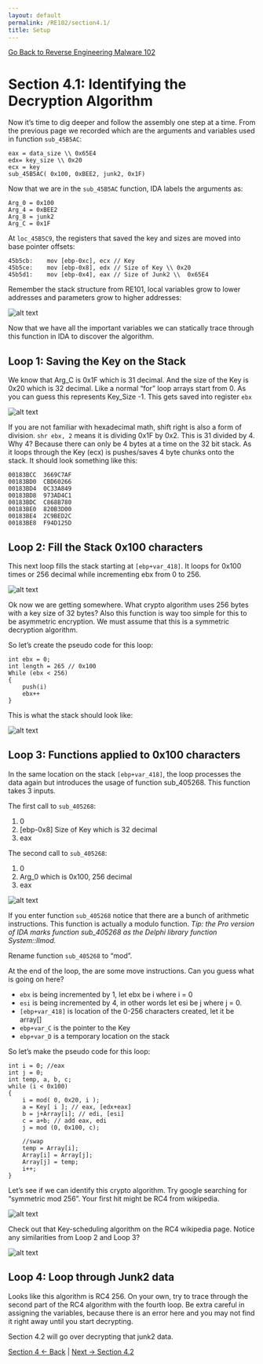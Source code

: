 ```yaml
---
layout: default
permalink: /RE102/section4.1/
title: Setup
---
```

[Go Back to Reverse Engineering Malware 102](https://securedorg.github.io/RE102/)

# Section 4.1: Identifying the Decryption Algorithm #

Now it’s time to dig deeper and follow the assembly one step at a time. From the previous page we recorded which are the arguments and variables used in function `sub_45B5AC`:

```
eax = data_size \\ 0x65E4
edx= key_size \\ 0x20
ecx = key
sub_45B5AC( 0x100, 0xBEE2, junk2, 0x1F)
```

Now that we are in the `sub_45B5AC` function, IDA labels the arguments as:

```
Arg_0 = 0x100
Arg_4 = 0xBEE2
Arg_8 = junk2
Arg_C = 0x1F 
```

At `loc_45B5C9`, the registers that saved the key and sizes are moved into base pointer offsets:

```
45b5cb:    mov [ebp-0xc], ecx // Key
45b5ce:    mov [ebp-0x8], edx // Size of Key \\ 0x20
45b5d1:    mov [ebp-0x4], eax // Size of Junk2 \\  0x65E4
```

Remember the stack structure from RE101, local variables grow to lower addresses and parameters grow to higher addresses:

![alt text](https://securedorg.github.io/RE102/images/TheStackFrame2.png "the_stack")

Now that we have all the important variables we can statically trace through this function in IDA to discover the algorithm.

## Loop 1: Saving the Key on the Stack ##

We know that Arg_C is 0x1F which is 31 decimal. And the size of the Key is 0x20 which is 32 decimal. Like a normal “for” loop arrays start from 0. As you can guess this represents Key_Size -1. This gets saved into register `ebx`

![alt text](https://securedorg.github.io/RE102/images/loop1.png "loop1")

If you are not familiar with hexadecimal math, shift right is also a form of division. `shr ebx, 2` means it is dividing 0x1F by 0x2. This is 31 divided by 4. Why 4? Because there can only be 4 bytes at a time on the 32 bit stack. As it loops through the Key (ecx) is pushes/saves 4 byte chunks onto the stack. It should look something like this:

```
00183BCC  3669C7AF  
00183BD0  CBD60266  
00183BD4  0C33A849  
00183BD8  973AD4C1  
00183BDC  C868B780  
00183BE0  820B3D00  
00183BE4  2C9BED2C  
00183BE8  F94D125D   
```

## Loop 2: Fill the Stack 0x100 characters ##

This next loop fills the stack starting at `[ebp+var_418]`. It loops for 0x100 times or 256 decimal while incrementing ebx from 0 to 256.

![alt text](https://securedorg.github.io/RE102/images/loop2.png "loop2")

Ok now we are getting somewhere. What crypto algorithm uses 256 bytes with a key size of 32 bytes? Also this function is way too simple for this to be asymmetric encryption. We must assume that this is a symmetric decryption algorithm.

So let’s create the pseudo code for this loop:

```
int ebx = 0;
int length = 265 // 0x100
While (ebx < 256)
{
    push(i)
    ebx++
}
```

This is what the stack should look like:

![alt text](https://securedorg.github.io/RE102/images/256bytes.png "256bytes")

## Loop 3: Functions applied to 0x100 characters ##

In the same location on the stack `[ebp+var_418]`, the loop processes the data again but introduces the usage of function sub_405268. This function takes 3 inputs. 

The first call to `sub_405268`:

1. 0
2. [ebp-0x8] Size of Key which is 32 decimal
3. eax

The second call to `sub_405268`:

1. 0
2. Arg_0 which is 0x100, 256 decimal
3. eax

![alt text](https://securedorg.github.io/RE102/images/loop3.png "loop3")

If you enter function `sub_405268` notice that there are a bunch of arithmetic instructions. This function is actually a modulo function. *Tip: the Pro version of IDA marks function sub_405268 as the Delphi library function System::llmod.*

Rename function `sub_405268` to “mod”.

At the end of the loop, the are some move instructions. Can you guess what is going on here?

* `ebx` is being incremented by 1, let ebx be i where i = 0
* `esi` is being incremented by 4, in other words let esi be j where j = 0.
* `[ebp+var_418]` is location of the 0-256 characters created, let it be array[]
* `ebp+var_C` is the pointer to the Key
* `ebp+var_D` is a temporary location on the stack

So let’s make the pseudo code for this loop:

```
int i = 0; //eax
int j = 0;
int temp, a, b, c;
while (i < 0x100)
{
    i = mod( 0, 0x20, i );
    a = Key[ i ]; // eax, [edx+eax]
    b = j+Array[i]; // edi, [esi]
    c = a+b; // add eax, edi
    j = mod (0, 0x100, c);
    
    //swap
    temp = Array[i];
    Array[i] = Array[j];
    Array[j] = temp;
    i++;
}
```

Let’s see if we can identify this crypto algorithm. Try google searching for “symmetric mod 256”. Your first hit might be RC4 from wikipedia.

![alt text](https://securedorg.github.io/RE102/images/Raisins_Face.jpg "omg")

Check out that Key-scheduling algorithm on the RC4 wikipedia page. Notice any similarities from Loop 2 and Loop 3?

![alt text](https://securedorg.github.io/RE102/images/keyschedule.png "key_schedule")

## Loop 4: Loop through Junk2 data ##

Looks like this algorithm is RC4 256. On your own, try to trace through the second part of the RC4 algorithm with the fourth loop. Be extra careful in assigning the variables, because there is an error here and you may not find it right away until you start decrypting.

Section 4.2 will go over decrypting that junk2 data.

[Section 4 <- Back](https://securedorg.github.io/RE102/section4) | [Next -> Section 4.2](https://securedorg.github.io/RE102/section4.2)
